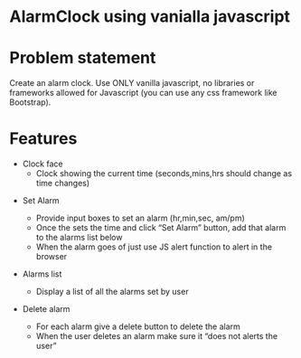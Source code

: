 # AlarmClock using vanialla javascript

# Problem statement
Create an alarm clock. Use ONLY vanilla javascript, no libraries or frameworks allowed for Javascript (you can use any css framework like Bootstrap).



# Features
* Clock face
  - Clock showing the current time (seconds,mins,hrs should change as time changes)

- Set Alarm
  - Provide input boxes to set an alarm (hr,min,sec, am/pm)
  - Once the sets the time and click “Set Alarm” button, add that alarm to the alarms list below
  - When the alarm goes of just use JS alert function to alert in the browser

- Alarms list
  - Display a list of all the alarms set by user
- Delete alarm
  - For each alarm give a delete button to delete the alarm
  - When the user deletes an alarm make sure it “does not alerts the user”

